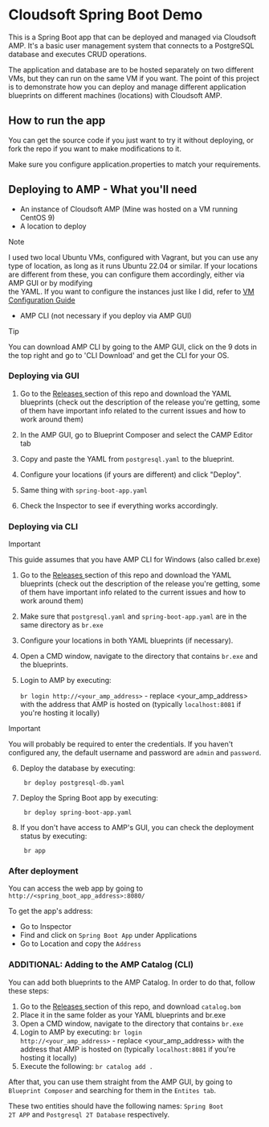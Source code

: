 # Cloudsoft Spring Boot Demo
This is a Spring Boot app that can be deployed and managed via Cloudsoft AMP. It's a basic user management system that connects to a PostgreSQL database and executes CRUD operations. 

The application and database are to be hosted separately on two different VMs, but they can run on the same VM if you want. The point of this project is to demonstrate how you can deploy and manage different application blueprints on different machines (locations) with Cloudsoft AMP.

## How to run the app
You can get the source code if you just want to try it without deploying, or fork the repo if you want to make modifications to it.

Make sure you configure application.properties to match your requirements.

## Deploying to AMP - What you'll need
- An instance of Cloudsoft AMP (Mine was hosted on a VM running CentOS 9)
- A location to deploy

> [!NOTE]
>I used two local Ubuntu VMs, configured with Vagrant, but you can use any type of location, as long as it runs Ubuntu 22.04 or similar. If your locations are different from these, you can configure them accordingly, either via AMP GUI or by modifying      
 the YAML. If you want to configure the instances just like I did, refer to <a href="https://github.com/GeorgeErimia/cloudsoft-spring-boot-demo/blob/main/Configure%20VMs.md">VM Configuration Guide</a>

- AMP CLI \(not necessary if you deploy via AMP GUI\)

> [!TIP]
> You can download AMP CLI by going to the AMP GUI, click on the 9 dots in the top right and go to 'CLI Download' and get the CLI for your OS.

### Deploying via GUI

1. Go to the <a href="https://github.com/GeorgeErimia/cloudsoft-spring-boot-demo/releases/"> Releases </a> section of this repo and download the YAML blueprints (check out the description of the release you're getting, some of them have important info related to the current issues and how to work around them)

2. In the AMP GUI, go to Blueprint Composer and select the CAMP Editor tab

3. Copy and paste the YAML from <code>postgresql.yaml</code> to the blueprint.

4. Configure your locations (if yours are different) and click "Deploy".

5. Same thing with <code>spring-boot-app.yaml</code>

6. Check the Inspector to see if everything works accordingly. 

### Deploying via CLI 

> [!IMPORTANT]
> This guide assumes that you have AMP CLI for Windows \(also called br.exe\)

1. Go to the <a href="https://github.com/GeorgeErimia/cloudsoft-spring-boot-demo/releases/"> Releases </a> section of this repo and download the YAML blueprints (check out the description of the release you're getting, some of them have important info related to the current issues and how to work around them)
   
2. Make sure that <code>postgresql.yaml</code> and <code>spring-boot-app.yaml</code> are in the same directory as <code>br.exe</code>

3. Configure your locations in both YAML blueprints (if necessary).

4. Open a CMD window, navigate to the directory that contains <code>br.exe</code> and the blueprints.

5. Login to AMP by executing:

    <code>br login http://\<your_amp_address\></code> - replace \<your_amp_address\> with the address that AMP is hosted on \(typically <code>localhost:8081</code> if you're hosting it locally)

> [!IMPORTANT]
> You will probably be required to enter the credentials. If you haven't configured any, the default username and password are <code>admin</code> and <code>password</code>.

6. Deploy the database by executing:

    <code> br deploy postgresql-db.yaml </code>

7. Deploy the Spring Boot app by executing:

    <code> br deploy spring-boot-app.yaml </code>

8. If you don't have access to AMP's GUI, you can check the deployment status by executing:

    <code> br app </code>

### After deployment

You can access the web app by going to <code>http://<spring_boot_app_address>:8080/</code>

To get the app's address:
- Go to Inspector
- Find and click on <code>Spring Boot App</code> under Applications
- Go to Location and copy the <code>Address</code>

### ADDITIONAL: Adding to the AMP Catalog (CLI)

You can add both blueprints to the AMP Catalog. In order to do that, follow these steps: 

1. Go to the <a href="https://github.com/GeorgeErimia/cloudsoft-spring-boot-demo/releases/"> Releases </a> section of this repo, and download <code>catalog.bom</code>
2. Place it in the same folder as your YAML blueprints and br.exe
3. Open a CMD window, navigate to the directory that contains <code>br.exe</code>
4. Login to AMP by executing: <code>br login http://\<your_amp_address\></code> - replace \<your_amp_address\> with the address that AMP is hosted on \(typically <code>localhost:8081</code> if you're hosting it locally)
5. Execute the following: <code>br catalog add .</code>

After that, you can use them straight from the AMP GUI, by going to <code>Blueprint Composer</code> and searching for them in the <code>Entites tab</code>.

These two entities should have the following names: <code>Spring Boot 2T APP</code> and <code>Postgresql 2T Database</code> respectively.






